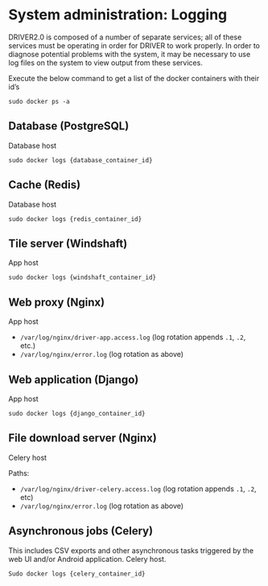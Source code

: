 # System administration: Logging

DRIVER2.0 is composed of a number of separate services; all of these services must be operating in
order for DRIVER to work properly. In order to diagnose potential problems with the system, it may
be necessary to use log files on the system to view output from these services.

Execute the below command to get a list of the docker containers with their id’s

```sudo docker ps -a```

## Database (PostgreSQL)
Database host

`sudo docker logs {database_container_id}`

## Cache (Redis)
Database host

`sudo docker logs {redis_container_id}`

## Tile server (Windshaft)
App host

`sudo docker logs {windshaft_container_id}`

## Web proxy (Nginx)
App host

- `/var/log/nginx/driver-app.access.log` (log rotation appends `.1`, `.2`, etc.)
- `/var/log/nginx/error.log` (log rotation as above)

## Web application (Django)
App host

`sudo docker logs {django_container_id}`

## File download server (Nginx)
Celery host

Paths:
- `/var/log/nginx/driver-celery.access.log` (log rotation appends `.1`, `.2`, etc)
- `/var/log/nginx/error.log` (log rotation as above)

## Asynchronous jobs (Celery)
This includes CSV exports and other asynchronous tasks triggered by the web UI and/or Android application. Celery host.

`Sudo docker logs {celery_container_id}`
